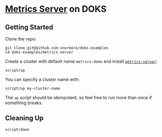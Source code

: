 # [Metrics Server](https://github.com/kubernetes-incubator/metrics-server) on DOKS

## Getting Started

Clone the repo:
```
git clone git@github.com:snormore/doks-examples
cd doks-examples/metrics-server
```

Create a cluster with default name `metrics-demo` and install [`metrics-server`](https://github.com/kubernetes-incubator/metrics-server):
```
script/up
```

You can specify a cluster name with:
```
script/up my-cluster-name
```

The `up` script should be idempotent, so feel free to run more than once if something breaks.

## Cleaning Up

```
script/down
```
